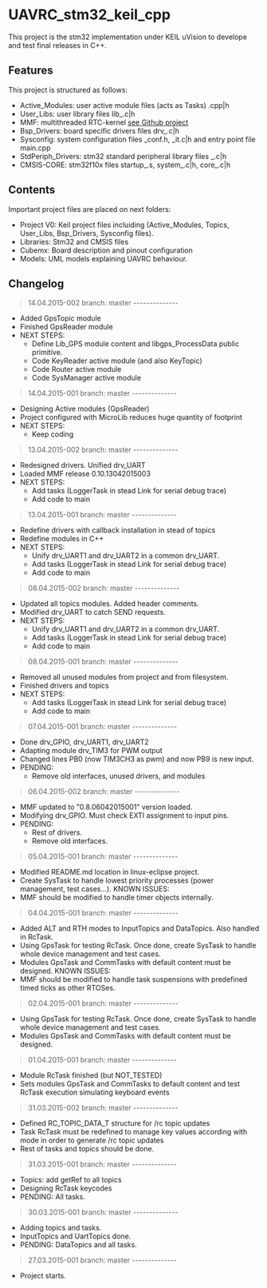 # UAVRC_stm32_keil_cpp
This project is the stm32 implementation under KEIL uVision to develope and test final releases in C++.


## Features
This project is structured as follows:

- Active_Modules: user active module files (acts as Tasks) <MODULE>.cpp|h
- User_Libs: user library files lib_<FEATURE>.c|h
- MMF: multithreaded RTC-kernel [see Github project](https://github.com/raulMrello/MMF_C)
- Bsp_Drivers: board specific drivers files drv_<DRIVER>.c|h
- Sysconfig: system configuration files <device>_conf.h, <device>_it.c|h and entry point file main.cpp
- StdPeriph_Drivers: stm32 standard peripheral library files <device>_<periph>.c|h
- CMSIS-CORE: stm32f10x files startup_<device>.s, system_<device>.c|h, core_<cpu>.c|h

## Contents
Important project files are placed on next folders:

- Project V0: Keil project files incluiding (Active_Modules, Topics, User_Libs, Bsp_Drivers, Sysconfig files).
- Libraries: Stm32 and CMSIS files
- Cubemx: Board description and pinout configuration
- Models: UML models explaining UAVRC behaviour.

## Changelog

> 14.04.2015-002 branch: master --------------
 - Added GpsTopic module
 - Finished GpsReader module
 - NEXT STEPS:
	- Define Lib_GPS module content and libgps_ProcessData public primitive.
	- Code KeyReader active module (and also KeyTopic)
	- Code Router active module
	- Code SysManager active module

> 14.04.2015-001 branch: master --------------
 - Designing Active modules (GpsReader)
 - Project configured with MicroLib reduces huge quantity of footprint
 - NEXT STEPS:
	- Keep coding

> 13.04.2015-002 branch: master --------------
 - Redesigned drivers. Unified drv_UART
 - Loaded MMF release 0.10.13042015003
 - NEXT STEPS:
	- Add tasks (LoggerTask in stead Link for serial debug trace)
	- Add code to main

> 13.04.2015-001 branch: master --------------
 - Redefine drivers with callback installation in stead of topics
 - Redefine modules in C++
 - NEXT STEPS:
	- Unify drv_UART1 and drv_UART2 in a common drv_UART.
	- Add tasks (LoggerTask in stead Link for serial debug trace)
	- Add code to main

> 08.04.2015-002 branch: master --------------
 - Updated all topics modules. Added header comments.
 - Modified drv_UART to catch SEND requests.
 - NEXT STEPS:
	- Unify drv_UART1 and drv_UART2 in a common drv_UART.
	- Add tasks (LoggerTask in stead Link for serial debug trace)
	- Add code to main

> 08.04.2015-001 branch: master --------------
 - Removed all unused modules from project and from filesystem.
 - Finished drivers and topics
 - NEXT STEPS:
	- Add tasks (LoggerTask in stead Link for serial debug trace)
	- Add code to main

> 07.04.2015-001 branch: master --------------
 - Done drv_GPIO, drv_UART1, drv_UART2
 - Adapting module drv_TIM3 for PWM output
 - Changed lines PB0 (now TIM3CH3 as pwm) and now PB9 is new input.
 - PENDING:
	- Remove old interfaces, unused drivers, and modules

> 06.04.2015-002 branch: master --------------
 - MMF updated to "0.8.06042015001" version loaded.
 - Modifying drv_GPIO. Must check EXTI assignment to input pins.
 - PENDING:
	- Rest of drivers.
	- Remove old interfaces.

> 05.04.2015-001 branch: master --------------
 - Modified README.md location in linux-eclipse project.
 - Create SysTask to handle lowest priority processes (power management, test cases...).
 KNOWN ISSUES:
 - MMF should be modified to handle timer objects internally.

> 04.04.2015-001 branch: master --------------
 - Added ALT and RTH modes to InputTopics and DataTopics. Also handled in RcTask.
 - Using GpsTask for testing RcTask. Once done, create SysTask to handle whole device management and test cases.
 - Modules GpsTask and CommTasks with default content must be designed.
 KNOWN ISSUES:
 - MMF should be modified to handle task suspensions with predefined timed ticks as other RTOSes.

> 02.04.2015-001 branch: master --------------
 - Using GpsTask for testing RcTask. Once done, create SysTask to handle whole device management and test cases.
 - Modules GpsTask and CommTasks with default content must be designed.

> 01.04.2015-001 branch: master --------------
 - Module RcTask finished (but NOT_TESTED)
 - Sets modules GpsTask and CommTasks to default content and test RcTask execution simulating keyboard events

> 31.03.2015-002 branch: master --------------
 - Defined RC_TOPIC_DATA_T structure for /rc topic updates
 - Task RcTask must be redefined to manage key values according with mode in order to generate /rc topic updates
 - Rest of tasks and topics should be done.

> 31.03.2015-001 branch: master --------------
 - Topics: add getRef to all topics
 - Designing RcTask keycodes
 - PENDING: All tasks.

> 30.03.2015-001 branch: master --------------
 - Adding topics and tasks.
 - InputTopics and UartTopics done.
 - PENDING: DataTopics and all tasks.

> 27.03.2015-001 branch: master --------------
 - Project starts.



